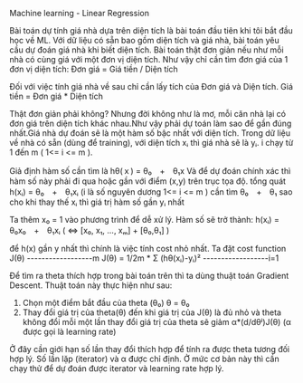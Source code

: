 Machine learning - Linear Regression

Bài toán dự tính giá nhà dựa trên diện tích là bài toán đầu tiên khi tôi bắt đầu học về ML. Với dữ liệu có sẵn bao gồm diện tích và giá nhà, bài toán yêu cầu dự đoán giá nhà khi biết diện tích.
Bài toán thật đơn giản nếu như mỗi nhà có cùng giá với một đơn vị diện tích.
Như vậy chỉ cần tìm đơn giá của 1 đơn vị diện tích:
Đơn giá = Giá tiền / Diện tích

Đối với việc tính giá nhà về sau chỉ cần lấy tích của Đơn giá và Diện tích.
Giá tiền = Đơn giá * Diện tích

Thật đơn giản phải không? Nhưng đời không như là mơ, mỗi căn nhà lại có đơn giá trên diện tích khác nhau.Như vậy phải dự toán làm sao để gần đúng nhất.Giá nhà dự đoán sẽ là một hàm số bậc nhất với diện tích.
Trong dữ liệu về nhà có sẵn (dùng để training), với diện tích xᵢ thì giá nhà sẽ là yᵢ. i chạy từ 1 đến m ( 1<= i <= m ).

Giả định hàm số cần tìm là hθ(ｘ) = θ₀　+　θ₁x
Và để dự đoán chính xác thì hàm số này phải đi qua hoặc gần với điểm (x,y) trên trục tọa độ.
tổng quát
h(xᵢ) = θ₀　+　θ₁xᵢ (i là số nguyên dương 1<= i <= m )
cần tìm θ₀　+　θ₁ sao cho khi thay thế xᵢ thì giá trị hàm số gần yᵢ nhất

Ta thêm x₀ = 1 vào phương trình để dễ xử lý.
Hàm số sẽ trở thành:
h(xᵢ) = θ₀x₀　+　θ₁xᵢ ( <=> [x₀, x₁, ..., xₘ] + [θ₀,θ₁] )

để h(x) gần y nhất thì chính là việc tính cost nhỏ nhất. 
Ta đặt cost function J(θ)
------------------m 
    J(θ) = 1/2m * Σ  (hθ(xᵢ)-yᵢ)²
------------------i=1

Để tìm ra theta thích hợp trong bài toán trên thì ta dùng thuật toán Gradient Descent.
Thuật toán này thực hiện như sau:
1. Chọn một điểm bắt đầu của theta (θ₀) 
    θ = θ₀
2. Thay đổi giá trị của theta(θ) đến khi giá trị của J(θ) là đủ nhỏ và theta không đổi 
    mỗi một lần thay đổi giá trị của theta sẽ giảm α*(d/dθʲ)J(θ)
    (α được gọi là learning rate)

Ở đây cần giới hạn số lần thay đổi thích hợp để tính ra được theta tương đối hợp lý.
Số lần lặp (iterator) và α được chỉ định. Ở mức cơ bản này thì cần chạy thử để dự đoán được iterator và learning rate hợp lý.
